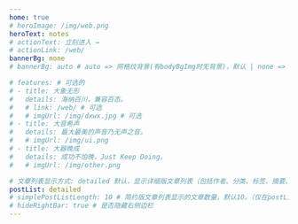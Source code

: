 ```yaml
---
home: true
# heroImage: /img/web.png
heroText: notes
# actionText: 立刻进入 →
# actionLink: /web/
bannerBg: none
# bannerBg: auto # auto => 网格纹背景(有bodyBgImg时无背景)，默认 | none => 无 | '大图地址' | background: 自定义背景样式       提示：如发现文本颜色不适应你的背景时可以到palette.styl修改$bannerTextColor变量

# features: # 可选的
# - title: 大象无形
#   details: 海纳百川，兼容百态。
#   # link: /web/ # 可选
#   # imgUrl: /img/dxwx.jpg # 可选
# - title: 大音希声
#   details: 最大最美的声音乃无声之音。
#   # imgUrl: /img/ui.png
# - title: 大器晚成
#   details: 成功不怕晚，Just Keep Doing。
#   # imgUrl: /img/other.png

# 文章列表显示方式: detailed 默认，显示详细版文章列表（包括作者、分类、标签、摘要、分页等）| simple => 显示简约版文章列表（仅标题和日期）| none 不显示文章列表
postList: detailed
# simplePostListLength: 10 # 简约版文章列表显示的文章数量，默认10。（仅在postList设置为simple时生效）
# hideRightBar: true # 是否隐藏右侧边栏
---
```

